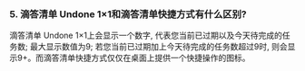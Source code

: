 ### 5. 滴答清单 Undone 1×1和滴答清单快捷方式有什么区别?
滴答清单 Undone 1×1上会显示一个数字, 代表您当前已过期以及今天待完成的任务数; 最大显示数值为9; 若您当前已过期加上今天待完成的任务数超过9时, 则会显示9+。而滴答清单快捷方式仅仅在桌面上提供一个快捷操作的图标。
